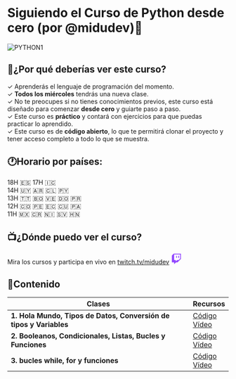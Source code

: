 # Siguiendo el Curso de Python desde cero (por @midudev)🐍

![PYTHON1](https://github.com/user-attachments/assets/284de8a1-4cb2-4120-bbe4-227a71fd65c0)

## 🤔¿Por qué deberías ver este curso?

✓ Aprenderás el lenguaje de programación del momento.<br />
✓ **Todos los miércoles** tendrás una nueva clase.<br />
✓ No te preocupes si no tienes conocimientos previos, este curso está diseñado para comenzar **desde cero** y guiarte paso a paso.<br />
✓ Este curso es **práctico** y contará con ejercicios para que puedas practicar lo aprendido.<br />
✓ Este curso es de **código abierto**, lo que te permitirá clonar el proyecto y tener acceso completo a todo lo que se muestra.<br />

## 🕐Horario por países:

18H 🇪🇸 17H 🇮🇨<br />
14H 🇺🇾 🇦🇷 🇨🇱 🇵🇾<br />
13H 🇹🇹 🇧🇴 🇻🇪 🇩🇴 🇵🇷<br />
12H 🇨🇴 🇵🇪 🇪🇨 🇨🇺 🇵🇦<br />
11H 🇲🇽 🇨🇷 🇳🇮 🇸🇻 🇭🇳<br />

## 📺¿Dónde puedo ver el curso? 
Mira los cursos y participa en vivo en
[twitch.tv/midudev](https://twitch.tv/midudev)
<svg xmlns="http://www.w3.org/2000/svg" viewBox="0 0 2400 2800" width="24" height="24">
  <path fill="#fff" d="M2200 1300l-400 400h-400l-350 350v-350H600V200h1600z"/>
  <g fill="#9146ff">
    <path d="M500 0 0 500v1800h600v500l500-500h400l900-900V0H500zm1700 1300-400 400h-400l-350 350v-350H600V200h1600v1100z"/>
    <path d="M1700 550h200v600h-200zm-550 0h200v600h-200z"/>
  </g>
</svg> 


## 📄Contenido

| **Clases**              | **Recursos**                                                                                     |
|---------------------------|------------------------------------------------------------------------------------------------------|
| **1. Hola Mundo, Tipos de Datos, Conversión de tipos y Variables**  | [Código](https://github.com/midudev/curso-python/tree/main/01_basic) <br/> [Vídeo](https://www.twitch.tv/videos/2354087841) |
| **2. Booleanos, Condicionales, Listas, Bucles y Funciones** | [Código](https://github.com/midudev/curso-python/tree/main/02_flow_control) <br/> [Vídeo](https://www.twitch.tv/videos/2360535344) |
| **3. bucles while, for y funciones** | [Código](https://github.com/midudev/curso-python/tree/main/03_loops) <br/> [Vídeo](https://www.twitch.tv/videos/2366925887) |
